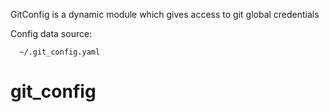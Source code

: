GitConfig is a dynamic module which gives access to git global credentials 

Config data source:
  ~~~
    ~/.git_config.yaml
  ~~~

# git_config
